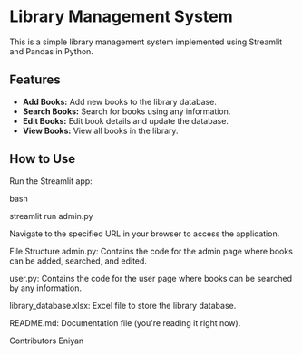 # Library Management System

This is a simple library management system implemented using Streamlit and Pandas in Python.

## Features

- **Add Books:** Add new books to the library database.
- **Search Books:** Search for books using any information.
- **Edit Books:** Edit book details and update the database.
- **View Books:** View all books in the library.

## How to Use

Run the Streamlit app:

bash

streamlit run admin.py

Navigate to the specified URL in your browser to access the application.

File Structure
admin.py: Contains the code for the admin page where books can be added, searched, and edited.

user.py: Contains the code for the user page where books can be searched by any information.

library_database.xlsx: Excel file to store the library database.

README.md: Documentation file (you're reading it right now).

Contributors
Eniyan